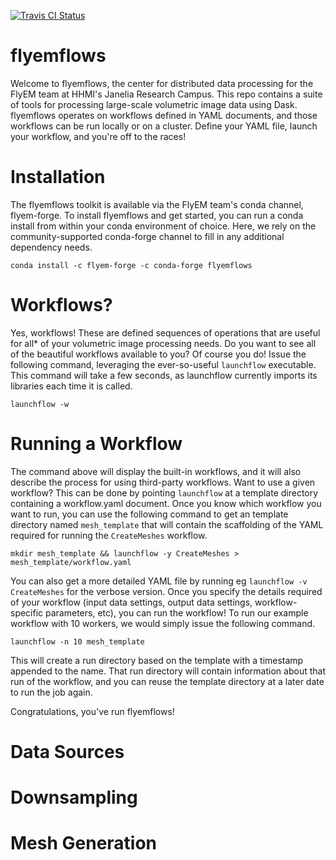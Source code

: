 [![Travis CI Status](https://travis-ci.com/stuarteberg/flyemflows.svg?branch=master)](https://travis-ci.com/stuarteberg/flyemflows)

flyemflows
==========
Welcome to flyemflows, the center for distributed data processing for the FlyEM team at HHMI's Janelia Research Campus. This repo contains a suite of tools for processing large-scale volumetric image data using Dask. flyemflows operates on workflows defined in YAML documents, and those workflows can be run locally or on a cluster. Define your YAML file, launch your workflow, and you're off to the races!

Installation
==========
The flyemflows toolkit is available via the FlyEM team's conda channel, flyem-forge. To install flyemflows and get started, you can run a conda install from within your conda environment of choice. Here, we rely on the community-supported conda-forge channel to fill in any additional dependency needs.

`conda install -c flyem-forge -c conda-forge flyemflows`

Workflows?
==========
Yes, workflows! These are defined sequences of operations that are useful for all* of your volumetric image processing needs. Do you want to see all of the beautiful workflows available to you? Of course you do! Issue the following command, leveraging the ever-so-useful `launchflow` executable. This command will take a few seconds, as launchflow currently imports its libraries each time it is called.

`launchflow -w`

Running a Workflow
==========
The command above will display the built-in workflows, and it will also describe the process for using third-party workflows. Want to use a given workflow? This can be done by pointing `launchflow` at a template directory containing a workflow.yaml document. Once you know which workflow you want to run, you can use the following command to get an template directory named `mesh_template` that will contain the scaffolding of the YAML required for running the `CreateMeshes` workflow.

`mkdir mesh_template && launchflow -y CreateMeshes > mesh_template/workflow.yaml`

You can also get a more detailed YAML file by running eg `launchflow -v CreateMeshes` for the verbose version. Once you specify the details required of your workflow (input data settings, output data settings, workflow-specific parameters, etc), you can run the workflow! To run our example workflow with 10 workers, we would simply issue the following command.

`launchflow -n 10 mesh_template`

This will create a run directory based on the template with a timestamp appended to the name. That run directory will contain information about that run of the workflow, and you can reuse the template directory at a later date to run the job again.

Congratulations, you've run flyemflows!

Data Sources
==========

Downsampling
==========

Mesh Generation
==========

